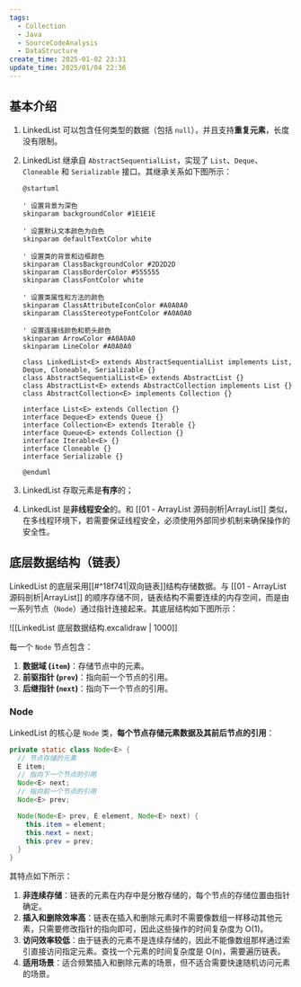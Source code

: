 ```yaml
---
tags:
  - Collection
  - Java
  - SourceCodeAnalysis
  - DataStructure
create_time: 2025-01-02 23:31
update_time: 2025/01/04 22:36
---
```


## 基本介绍

1. LinkedList 可以包含任何类型的数据（包括 `null`），并且支持**重复元素**，长度没有限制。
2. LinkedList 继承自 `AbstractSequentialList`，实现了 `List`、`Deque`、`Cloneable` 和 `Serializable` 接口。其继承关系如下图所示：

	```plantuml
	@startuml
	
	' 设置背景为深色
	skinparam backgroundColor #1E1E1E
	
	' 设置默认文本颜色为白色
	skinparam defaultTextColor white
	
	' 设置类的背景和边框颜色
	skinparam ClassBackgroundColor #2D2D2D
	skinparam ClassBorderColor #555555
	skinparam ClassFontColor white
	
	' 设置类属性和方法的颜色
	skinparam ClassAttributeIconColor #A0A0A0
	skinparam ClassStereotypeFontColor #A0A0A0
	
	' 设置连接线颜色和箭头颜色
	skinparam ArrowColor #A0A0A0
	skinparam LineColor #A0A0A0
	
	class LinkedList<E> extends AbstractSequentialList implements List, Deque, Cloneable, Serializable {}
	class AbstractSequentialList<E> extends AbstractList {}
	class AbstractList<E> extends AbstractCollection implements List {}
	class AbstractCollection<E> implements Collection {}
	
	interface List<E> extends Collection {}
	interface Deque<E> extends Queue {}
	interface Collection<E> extends Iterable {}
	interface Queue<E> extends Collection {}
	interface Iterable<E> {}
	interface Cloneable {}
	interface Serializable {}
	
	@enduml
	```

3. LinkedList 存取元素是**有序**的；
4. LinkedList 是**非线程安全**的。和 [[01 - ArrayList 源码剖析|ArrayList]] 类似，在多线程环境下，若需要保证线程安全，必须使用外部同步机制来确保操作的安全性。

## 底层数据结构（链表）

LinkedList 的底层采用[[#^18f741|双向链表]]结构存储数据。与 [[01 - ArrayList 源码剖析|ArrayList]] 的顺序存储不同，链表结构不需要连续的内存空间，而是由一系列节点（`Node`）通过指针连接起来。其底层结构如下图所示：

![[LinkedList 底层数据结构.excalidraw | 1000]]

每一个 `Node` 节点包含：

1. **数据域 (`item`)**：存储节点中的元素。
2. **前驱指针 (`prev`)**：指向前一个节点的引用。
3. **后继指针 (`next`)**：指向下一个节点的引用。

### Node

LinkedList 的核心是 `Node` 类，**每个节点存储元素数据及其前后节点的引用**：

```java
private static class Node<E> {
  // 节点存储的元素
  E item;
  // 指向下一个节点的引用          
  Node<E> next; 
  // 指向前一个节点的引用   
  Node<E> prev;    

  Node(Node<E> prev, E element, Node<E> next) {
    this.item = element;
    this.next = next;
    this.prev = prev;
  }
}
```

其特点如下所示：

1. **非连续存储**：链表的元素在内存中是分散存储的，每个节点的存储位置由指针确定。
2. **插入和删除效率高**：链表在插入和删除元素时不需要像数组一样移动其他元素，只需要修改指针的指向即可，因此这些操作的时间复杂度为 O(1)。
3. **访问效率较低**：由于链表的元素不是连续存储的，因此不能像数组那样通过索引直接访问指定元素。查找一个元素的时间复杂度是 O(n)，需要遍历链表。
4. **适用场景**：适合频繁插入和删除元素的场景，但不适合需要快速随机访问元素的场景。
